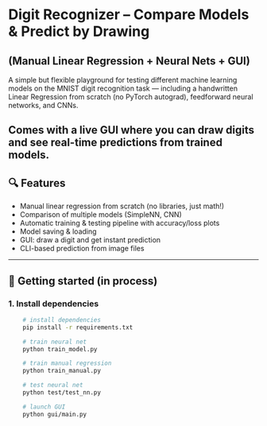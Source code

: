 # Digit Recognizer – Compare Models & Predict by Drawing
## (Manual Linear Regression + Neural Nets + GUI)

A simple but flexible playground for testing different machine learning models on the MNIST digit recognition task — including a handwritten Linear Regression from scratch (no PyTorch autograd), feedforward neural networks, and CNNs.

Comes with a live GUI where you can draw digits and see real-time predictions from trained models.
---

## 🔍 Features

- Manual linear regression from scratch (no libraries, just math!)
- Comparison of multiple models (SimpleNN, CNN)
- Automatic training & testing pipeline with accuracy/loss plots
- Model saving & loading
- GUI: draw a digit and get instant prediction
- CLI-based prediction from image files

---


## 🚀 Getting started (in process)

### 1. Install dependencies 

```bash
    # install dependencies
    pip install -r requirements.txt

    # train neural net
    python train_model.py

    # train manual regression
    python train_manual.py

    # test neural net
    python test/test_nn.py

    # launch GUI
    python gui/main.py
```